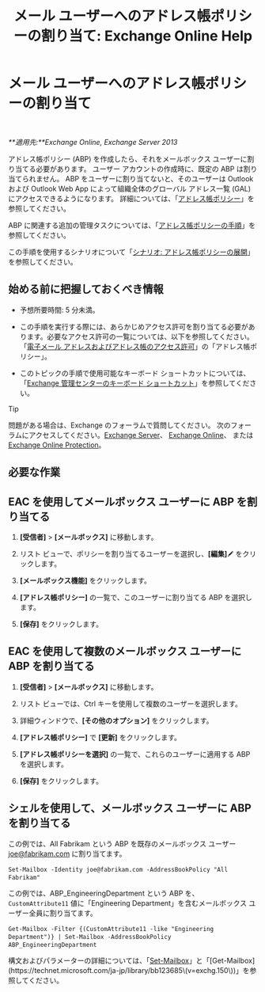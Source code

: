 ﻿---
title: 'メール ユーザーへのアドレス帳ポリシーの割り当て: Exchange Online Help'
TOCTitle: メール ユーザーへのアドレス帳ポリシーの割り当て
ms:assetid: bdfe6575-24c0-47d0-9cfb-ece910db248b
ms:mtpsurl: https://technet.microsoft.com/ja-jp/library/Hh529942(v=EXCHG.150)
ms:contentKeyID: 49896447
ms.date: 05/22/2018
mtps_version: v=EXCHG.150
ms.translationtype: HT
---

# メール ユーザーへのアドレス帳ポリシーの割り当て

 

_**適用先:**Exchange Online, Exchange Server 2013_

アドレス帳ポリシー (ABP) を作成したら、それをメールボックス ユーザーに割り当てる必要があります。 ユーザー アカウントの作成時に、既定の ABP は割り当てられません。 ABP をユーザーに割り当てないと、そのユーザーは Outlook および Outlook Web App によって組織全体のグローバル アドレス一覧 (GAL) にアクセスできるようになります。 詳細については、「[アドレス帳ポリシー](address-book-policies-exchange-2013-help.md)」を参照してください。

ABP に関連する追加の管理タスクについては、「[アドレス帳ポリシーの手順](address-book-policy-procedures-exchange-2013-help.md)」を参照してください。

この手順を使用するシナリオについて「[シナリオ: アドレス帳ポリシーの展開](scenario-deploying-address-book-policies-exchange-2013-help.md)」を参照してください。

## 始める前に把握しておくべき情報

  - 予想所要時間: 5 分未満。

  - この手順を実行する際には、あらかじめアクセス許可を割り当てる必要があります。必要なアクセス許可の一覧については、以下を参照してください。「[電子メール アドレスおよびアドレス帳のアクセス許可](email-address-and-address-book-permissions-exchange-2013-help.md)」の「アドレス帳ポリシー」。

  - このトピックの手順で使用可能なキーボード ショートカットについては、「[Exchange 管理センターのキーボード ショートカット](keyboard-shortcuts-in-the-exchange-admin-center-exchange-online-protection-help.md)」を参照してください。


> [!TIP]
> 問題がある場合は、Exchange のフォーラムで質問してください。 次のフォーラムにアクセスしてください。<A href="https://go.microsoft.com/fwlink/p/?linkid=60612">Exchange Server</A>、 <A href="https://go.microsoft.com/fwlink/p/?linkid=267542">Exchange Online</A>、 または <A href="https://go.microsoft.com/fwlink/p/?linkid=285351">Exchange Online Protection</A>。



## 必要な作業

## EAC を使用してメールボックス ユーザーに ABP を割り当てる

1.  **\[受信者\]** \> **\[メールボックス\]** に移動します。

2.  リスト ビューで、ポリシーを割り当てるユーザーを選択し、**\[編集\]**![編集アイコン](images/Bb124582.6f53ccb2-1f13-4c02-bea0-30690e6ea71d(EXCHG.150).gif "編集アイコン") をクリックします。

3.  **\[メールボックス機能\]** をクリックします。

4.  **\[アドレス帳ポリシー\]** の一覧で、このユーザーに割り当てる ABP を選択します。

5.  **\[保存\]** をクリックします。

## EAC を使用して複数のメールボックス ユーザーに ABP を割り当てる

1.  **\[受信者\]** \> **\[メールボックス\]** に移動します。

2.  リスト ビューでは、Ctrl キーを使用して複数のユーザーを選択します。

3.  詳細ウィンドウで、**\[その他のオプション\]** をクリックします。

4.  **\[アドレス帳ポリシー\]** で **\[更新\]** をクリックします。

5.  **\[アドレス帳ポリシーを選択\]** の一覧で、これらのユーザーに適用する ABP を選択します。

6.  **\[保存\]** をクリックします。

## シェルを使用して、メールボックス ユーザーに ABP を割り当てる

この例では、All Fabrikam という ABP を既存のメールボックス ユーザー joe@fabrikam.com に割り当てます。

    Set-Mailbox -Identity joe@fabrikam.com -AddressBookPolicy "All Fabrikam"

この例では、ABP\_EngineeringDepartment という ABP を、`CustomAttribute11` 値に「Engineering Department」を含むメールボックス ユーザー全員に割り当てます。

    Get-Mailbox -Filter {(CustomAttribute11 -like "Engineering Department")} | Set-Mailbox -AddressBookPolicy ABP_EngineeringDepartment

構文およびパラメーターの詳細については、「[Set-Mailbox](https://technet.microsoft.com/ja-jp/library/bb123981\(v=exchg.150\))」と「[Get-Mailbox](https://technet.microsoft.com/ja-jp/library/bb123685\(v=exchg.150\))」を参照してください。

